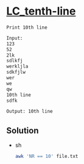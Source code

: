# [LC_tenth-line](https://leetcode.com/problems/tenth-line)

```en
Print 10th line
```

```txt
Input:
123
52
2lk
sdlkfj
werkljla
sdkfjlw
wer
we
qw
10th line
sdfk

Output: 10th line
```

## Solution

* sh

  ```sh
  awk 'NR == 10' file.txt
  ```
